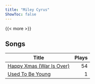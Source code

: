 ```yaml
---
title: "Miley Cyrus"
ShowToc: false
---
```


{{< more >}}

## Songs
Title | Plays 
----- | -----: 
[Happy Xmas (War Is Over)](/songs/happy-xmas-war-is-over) | 54
[Used To Be Young](/songs/used-to-be-young) | 1

